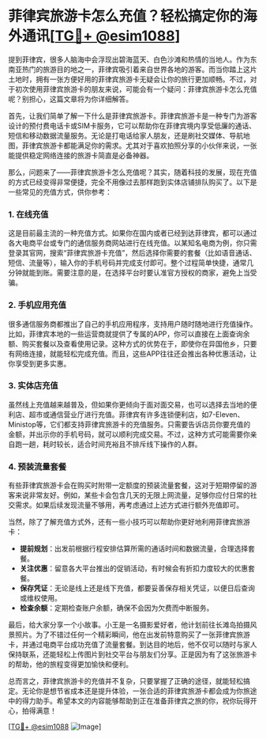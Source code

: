# 菲律宾旅游卡怎么充值？轻松搞定你的海外通讯[[TG💪+ @esim1088](https://t.me/s/esim1088)]

提到菲律宾，很多人脑海中会浮现出碧海蓝天、白色沙滩和热情的当地人。作为东南亚热门的旅游目的地之一，菲律宾吸引着来自世界各地的游客。而当你踏上这片土地时，拥有一张方便好用的菲律宾旅游卡无疑会让你的旅行更加顺畅。不过，对于初次使用菲律宾旅游卡的朋友来说，可能会有一个疑问：菲律宾旅游卡怎么充值呢？别担心，这篇文章将为你详细解答。

首先，让我们简单了解一下什么是菲律宾旅游卡。菲律宾旅游卡是一种专门为游客设计的预付费电话卡或SIM卡服务，它可以帮助你在菲律宾境内享受低廉的通话、短信和移动数据流量服务。无论是打电话给家人朋友，还是刷社交媒体、导航地图，菲律宾旅游卡都能满足你的需求。尤其对于喜欢拍照分享的小伙伴来说，一张能提供稳定网络连接的旅游卡简直是必备神器。

那么，问题来了——菲律宾旅游卡怎么充值呢？其实，随着科技的发展，现在充值的方式已经变得非常便捷，完全不用像过去那样跑到实体店铺排队购买了。以下是一些常见的充值方式，供你参考：

### 1. 在线充值
这是目前最主流的一种充值方式。如果你在国内或者已经到达菲律宾，都可以通过各大电商平台或专门的通信服务商网站进行在线充值。以某知名电商为例，你只需登录其官网，搜索“菲律宾旅游卡充值”，然后选择你需要的套餐（比如语音通话、短信、流量等），输入你的手机号码并完成支付即可。整个过程简单快捷，通常几分钟就能到账。需要注意的是，在选择平台时要认准官方授权的商家，避免上当受骗。

### 2. 手机应用充值
很多通信服务商都推出了自己的手机应用程序，支持用户随时随地进行充值操作。比如，菲律宾本地的一些运营商就提供了专属的APP，你可以直接在上面查询余额、购买套餐以及查看使用记录。这种方式的优势在于，即使你在异国他乡，只要有网络连接，就能轻松完成充值。而且，这些APP往往还会推出各种优惠活动，让你享受到更多实惠。

### 3. 实体店充值
虽然线上充值越来越普及，但如果你更倾向于面对面交易，也可以选择去当地的便利店、超市或通信营业厅进行充值。菲律宾有许多连锁便利店，如7-Eleven、Ministop等，它们都支持菲律宾旅游卡的充值服务。只需要告诉店员你要充值的金额，并出示你的手机号码，就可以顺利完成交易。不过，这种方式可能需要你亲自跑一趟，耗时较长，适合时间充裕且不排斥线下操作的人群。

### 4. 预装流量套餐
有些菲律宾旅游卡会在购买时附带一定额度的预装流量套餐，这对于短期停留的游客来说非常友好。例如，某些卡会包含几天的无限上网流量，足够你应付日常的社交需求。如果后续发现流量不够用，再考虑通过上述方式进行额外充值即可。

当然，除了了解充值方式外，还有一些小技巧可以帮助你更好地利用菲律宾旅游卡：

- **提前规划**：出发前根据行程安排估算所需的通话时间和数据流量，合理选择套餐。
- **关注优惠**：留意各大平台推出的促销活动，有时候会有折扣力度较大的优惠套餐。
- **保存凭证**：无论是线上还是线下充值，都要妥善保存相关凭证，以便日后查询或维权使用。
- **检查余额**：定期检查账户余额，确保不会因为欠费而中断服务。

最后，给大家分享一个小故事。小王是一名摄影爱好者，他计划前往长滩岛拍摄风景照片。为了不错过任何一个精彩瞬间，他在出发前特意购买了一张菲律宾旅游卡，并通过电商平台成功充值了流量套餐。到达目的地后，他不仅可以随时与家人保持联系，还能轻松上传图片到社交平台与朋友们分享。正是因为有了这张旅游卡的帮助，他的旅程变得更加愉快和便利。

总而言之，菲律宾旅游卡的充值并不复杂，只要掌握了正确的途径，就能轻松搞定。无论你是想节省成本还是提升体验，一张合适的菲律宾旅游卡都会成为你旅途中的得力助手。希望本文的内容能够帮助到正在准备菲律宾之旅的你，祝你玩得开心，拍得满意！

[[TG💪+ @esim1088](https://t.me/s/esim1088) ![Image](https://i.postimg.cc/4NQfJmqS/Snipaste-2025-05-13-00-14-12.png)]